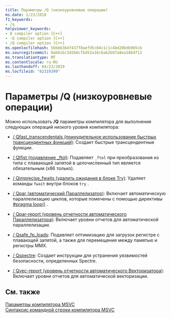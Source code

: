 ```yaml
---
title: Параметры /Q (низкоуровневые операции)
ms.date: 1/23/2018
f1_keywords:
- /q
helpviewer_keywords:
- Q compiler option [C++]
- -Q compiler option [C++]
- /Q compiler option [C++]
ms.openlocfilehash: 5bbb63b4f437f8aefd5c84c1c1c4bd20bdb965cb
ms.sourcegitcommit: 0ab61bc3d2b6cfbd52a16c6ab2b97a8ea1864f12
ms.translationtype: MT
ms.contentlocale: ru-RU
ms.lasthandoff: 04/23/2019
ms.locfileid: "62319399"
---
```

# <a name="q-options-low-level-operations"></a>Параметры /Q (низкоуровневые операции)

Можно использовать **/Q** параметры компилятора для выполнения следующих операций низкого уровня компилятора:

- [/ Qfast_transcendentals (принудительное использование быстрых трансцендентных функций)](qfast-transcendentals-force-fast-transcendentals.md): Создает быстрые трансцендентные функции.

- [/ QIfist (подавление _ftol)](qifist-suppress-ftol.md): Подавляет `_ftol` при преобразования из типа с плавающей запятой в целочисленный тип является обязательным (x86 только).

- [/ Qimprecise_fwaits (удалить ожидания в блоке Try)](qimprecise-fwaits-remove-fwaits-inside-try-blocks.md): Удаляет команды `fwait` внутри блоков `try` .

- [/ Qpar (автоматический Параллелизатор)](qpar-auto-parallelizer.md): Включает автоматическую параллелизацию циклов, которые помечены с помощью директивы [#pragma loop()](../../preprocessor/loop.md) .

- [/ Qpar-report (уровень отчетности автоматического Параллелизатора)](qpar-report-auto-parallelizer-reporting-level.md): Включает уровни отчетов для автоматической параллелизации.

- [/ Qsafe_fp_loads](qsafe-fp-loads.md): Подавляет оптимизацию для загрузок регистре с плавающей запятой, а также для перемещения между памятью и регистры MMX.

- [/ Qspectre](qspectre.md): Создает инструкции для устранения уязвимостей безопасности, определенных Spectre.

- [/ Qvec-report (уровень отчетности автоматического Векторизатора)](qvec-report-auto-vectorizer-reporting-level.md): Включает уровни отчетов для автоматической векторизации.

## <a name="see-also"></a>См. также

[Параметры компилятора MSVC](compiler-options.md)<br/>
[Синтаксис командной строки компилятора MSVC](compiler-command-line-syntax.md)
